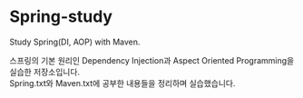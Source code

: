 # Spring-study
Study Spring(DI, AOP) with Maven.

스프링의 기본 원리인 Dependency Injection과 Aspect Oriented Programming을 실습한 저장소입니다.   
Spring.txt와 Maven.txt에 공부한 내용들을 정리하며 실습했습니다.
